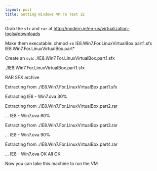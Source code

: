 ```yaml
---
layout: post
title: Getting Windows VM To Test IE
---
```


Grab the `sfx` and `rar` at http://modern.ie/en-us/virtualization-tools#downloads

Make them executable: chmod +x IE8.Win7.For.LinuxVirtualBox.part1.sfx IE8.Win7.For.LinuxVirtualBox.part*

Create an `ova`: ./IE8.Win7.For.LinuxVirtualBox.part1.sfx


./IE8.Win7.For.LinuxVirtualBox.part1.sfx

RAR SFX archive

Extracting from ./IE8.Win7.For.LinuxVirtualBox.part1.sfx

Extracting  IE8 - Win7.ova                                            30%

Extracting from ./IE8.Win7.For.LinuxVirtualBox.part2.rar

...         IE8 - Win7.ova                                            60%

Extracting from ./IE8.Win7.For.LinuxVirtualBox.part3.rar

...         IE8 - Win7.ova                                            90%

Extracting from ./IE8.Win7.For.LinuxVirtualBox.part4.rar

...         IE8 - Win7.ova                                            OK
All OK


Now you can take this machine to run the VM


